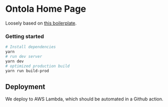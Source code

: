 # Ontola Home Page

Loosely based on [this boilerplate](https://github.com/ixartz/Next-js-Boilerplate).

### Getting started

```sh
# Install dependencies
yarn
# run dev server
yarn dev
# optimized production build
yarn run build-prod
```

## Deployment

We deploy to AWS Lambda, which should be automated in a Github action.
